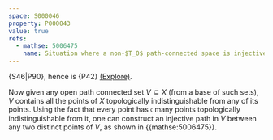 ```yaml
---
space: S000046
property: P000043
value: true
refs:
  - mathse: 5006475
    name: Situation where a non-$T_0$ path-connected space is injectively path-connected
---
```


{S46|P90}, hence is {P42}
[(Explore)](https://topology.pi-base.org/spaces?q=Alexandrov%2B%7ELocally+path+connected).

Now given any open path connected set $V\subseteq X$ (from a base of such sets),
$V$ contains all the points of $X$ topologically indistinguishable from any of its points.
Using the fact that every point has $\mathfrak c$ many points topologically indistinguishable from it,
one can construct an injective path in $V$ between any two distinct points of $V$, as shown in {{mathse:5006475}}.
